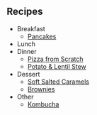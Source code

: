 ## Recipes

- Breakfast
    - [Pancakes](/recipes/pancakes)
- Lunch
- Dinner
    - [Pizza from Scratch](/recipes/pizza)
    - [Potato & Lentil Stew](/recipes/stew)
- Dessert
    - [Soft Salted Caramels](/recipes/caramel)
    - [Brownies](/recipes/brownies)
- Other
    - [Kombucha](/recipes/kombucha)
